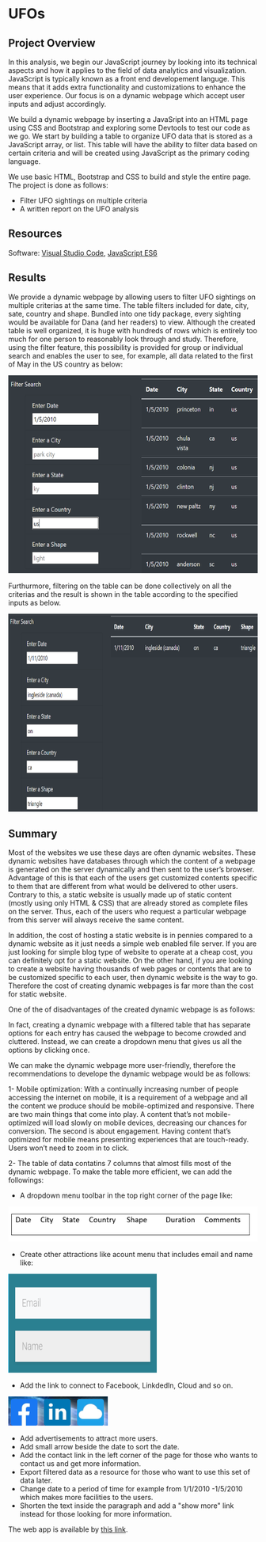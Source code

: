 # UFOs

## Project Overview
In this analysis, we begin our JavaScript journey by looking into its technical aspects and how it applies to the field of data analytics and visualization. 
JavaScript is typically known as a front end developement languge. This means that it adds extra functionality and customizations to enhance the user experience. 
Our focus is on a dynamic webpage which accept user inputs and adjust accordingly. 

We build a dynamic webpage by inserting a JavaSript into an HTML page using CSS and Bootstrap and exploring some Devtools to test our code as we go.
We start by building a table to organize UFO data that is stored as a JavaScript array, or list. This table will have the ability to filter data based on certain criteria and will be created using JavaScript as the primary coding language.

We use basic HTML, Bootstrap and CSS to build and style the entire page. 
The project is done as follows: 
   - Filter UFO sightings on multiple criteria
   - A written report on the UFO analysis 


## Resources
Software: [Visual Studio Code](https://code.visualstudio.com/), [JavaScript ES6](https://www.w3schools.com/Js/js_es6.asp)


## Results
We provide a dynamic webpage by allowing users to filter UFO sightings on multiple criterias at the same time. The table filters included for date, city, sate, country and shape. Bundled into one tidy package, every sighting would be available for Dana (and her readers) to view. Although the created table is well organized, it is huge 
with hundreds of rows which is entirely too much for one person to reasonably look through and study. Therefore, using the filter feature, this possibility is provided
for group or individual search and enables the user to see, for example, all data related to the first of May in the US country as below:









<img src="https://github.com/halmasieh/UFOs/blob/main/Images/1-May.PNG" width="600" height="400"  />






Furthurmore, filtering on the table can be done collectively on all the criterias and the result is shown in the table according to the specified inputs as below.



<img src="https://github.com/halmasieh/UFOs/blob/main/Images/all_filters.PNG" width="600" height="400"  />





## Summary
Most of the websites we use these days are often dynamic websites. These dynamic websites have databases through which the content of a webpage is generated on the server dynamically and then sent to the user’s browser. Advantage of this is that each of the users get customized contents specific to them that are different from what would be delivered to other users. Contrary to this, a static website is usually made up of static content (mostly using only HTML & CSS) that are already stored as complete files on the server. Thus, each of the users who request a particular webpage from this server will always receive the same content. 

In addition, the cost of hosting a static website is in pennies compared to a dynamic website as it just needs a simple web enabled file server.
If you are just looking for simple blog type of website to operate at a cheap cost, you can definitely opt for a static website. On the other hand, if you are looking to create a website having thousands of web pages or contents that are to be customized specific to each user, then dynamic website is the way to go. Therefore the cost of creating dynamic webpages is far more than the cost for static website.

One of the of disadvantages of the created dynamic webpage is as follows:

In fact, creating a dynamic webpage with a filtered table that has separate options for each entry has caused the webpage to become crowded and cluttered. Instead, we can create a dropdown menu that gives us all the options by clicking once. 

We can make the dynamic webpage more user-friendly, therefore the recommendations to develope the dynamic webpage would be as follows:

1- Mobile optimization: With a continually increasing number of people accessing the internet on mobile, it is a requirement of a webpage  and all the content we produce should be mobile-optimized and responsive. There are two main things that come into play. A content that’s not mobile-optimized will load slowly on mobile devices, decreasing our chances for conversion. The second is about engagement. Having content that’s optimized for mobile means presenting experiences that are touch-ready. Users won’t need to zoom in to click.

2- The table of data contatins 7 columns that almost fills most of the dynamic webpage. To make the table more efficient, we can add the followings:
 
   - A dropdown menu toolbar in the top right corner of the page like:


![here](https://github.com/halmasieh/UFOs/blob/main/Images/toolbar.PNG)


   - Create other attractions like acount menu that includes email and name like: 


<img src="https://github.com/halmasieh/UFOs/blob/main/Images/Account.PNG" width="300" height="200"  />


   - Add the link to connect to Facebook, Linkdedln, Cloud and so on. 


![here](https://github.com/halmasieh/UFOs/blob/main/Images/facebook.PNG)


   - Add advertisements to attract more users.
   - Add small arrow beside the date to sort the date.
   - Add the contact link in the left corner of the page for those who wants to contact us and get more information.
   - Export filtered data as a resource for those who want to use this set of data later.
   - Change date to a period of time for example from 1/1/2010 -1/5/2010 which makes more facilities to the users.
   - Shorten the text inside the paragraph and add a "show more" link instead for those looking for more information.

   The web app is available by [this link](https://halmasieh.github.io/UFOs/).
